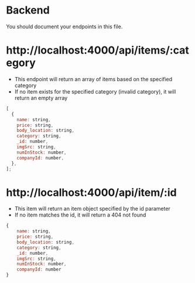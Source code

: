 # Backend

You should document your endpoints in this file.

# http://localhost:4000/api/items/:category

- This endpoint will return an array of items based on the specified category
- If no item exists for the specified category (invalid category), it will return an empty array

```js
[
  {
    name: string,
    price: string,
    body_location: string,
    category: string,
    _id: number,
    imgSrc: string,
    numInStock: number,
    companyId: number,
  },
];
```

# http://localhost:4000/api/item/:id

- This item will return an item object specified by the id parameter
- If no item matches the id, it will return a 404 not found

```js
{
    name: string,
    price: string,
    body_location: string,
    category: string,
    _id: number,
    imgSrc: string,
    numInStock: number,
    companyId: number
}
```
